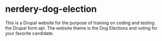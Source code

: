 nerdery-dog-election
====================
This is a Drupal website for the purpose of training on coding and testing the Drupal form api. The website theme is the Dog Elections and voting for your favorite candidate.
